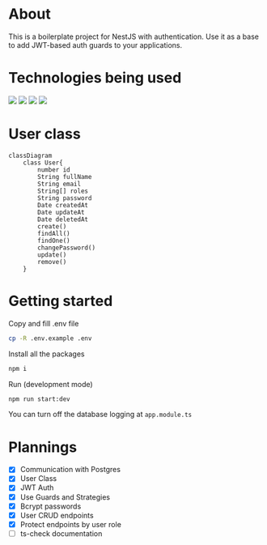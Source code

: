 # About
This is a boilerplate project for NestJS with authentication. Use it as a base to add JWT-based auth guards to your applications.

# Technologies being used


[<img src="https://img.shields.io/badge/NestJS-EA2950"></img>](https://nestjs.com/)
[<img src="https://img.shields.io/badge/Postgres-669BC5"></img>](https://www.postgresql.org/)
[<img src="https://img.shields.io/badge/UseBruno-F5AB41"></img>](https://www.usebruno.com/)
[<img src="https://img.shields.io/badge/bcrypt-341144"></img>](https://www.npmjs.com/package/bcrypt)

# User class

```mermaid
classDiagram
    class User{
        number id
        String fullName
        String email
        String[] roles
        String password
        Date createdAt
        Date updateAt
        Date deletedAt
        create()
        findAll()
        findOne()
        changePassword()
        update()
        remove()
    }
```

# Getting started

Copy and fill .env file
```bash
cp -R .env.example .env
```

Install all the packages
```bash
npm i
```

Run (development mode)
```bash
npm run start:dev
```

You can turn off the database logging at `app.module.ts`


# Plannings

* [x] Communication with Postgres
* [x] User Class
* [x] JWT Auth
* [x] Use Guards and Strategies
* [x] Bcrypt passwords
* [x] User CRUD endpoints
* [x] Protect endpoints by user role
* [ ] ts-check documentation
